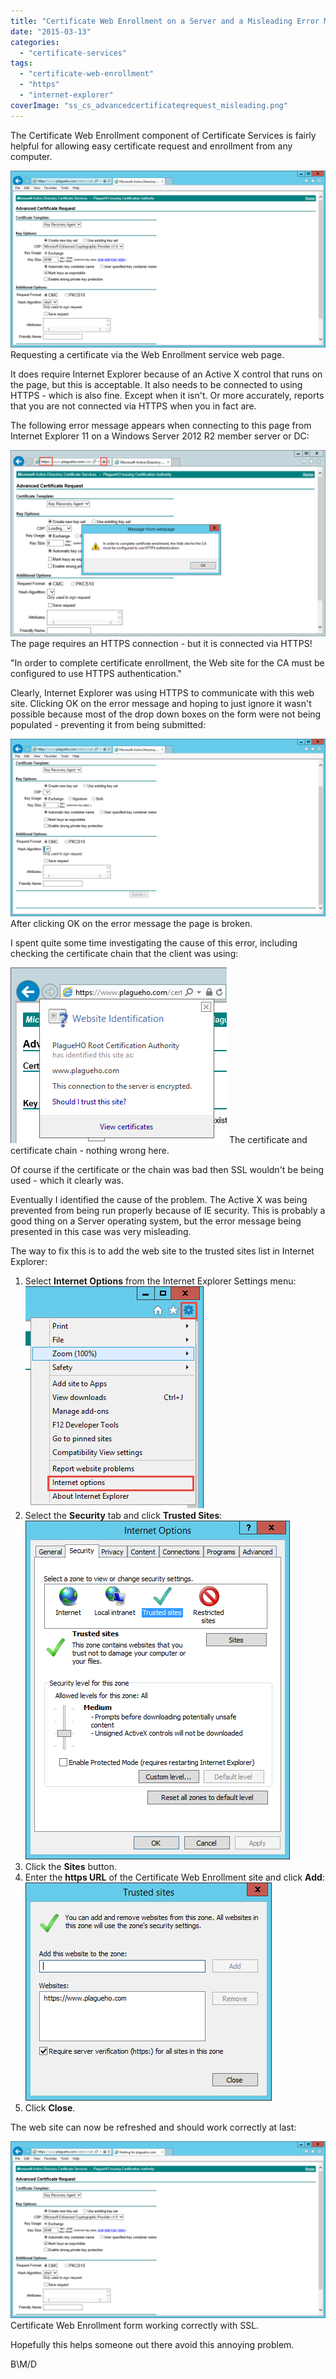 ```yaml
---
title: "Certificate Web Enrollment on a Server and a Misleading Error Message"
date: "2015-03-13"
categories:
  - "certificate-services"
tags:
  - "certificate-web-enrollment"
  - "https"
  - "internet-explorer"
coverImage: "ss_cs_advancedcertificateqrequest_misleading.png"
---
```


The Certificate Web Enrollment component of Certificate Services is fairly helpful for allowing easy certificate request and enrollment from any computer.

[![Requesting a certificate via the Web Enrollment service web page.](/images/ss_cs_advancedcertificaterequest_ok.png?w=660)](/images/ss_cs_advancedcertificaterequest_ok.png)
Requesting a certificate via the Web Enrollment service web page.

It does require Internet Explorer because of an Active X control that runs on the page, but this is acceptable. It also needs to be connected to using HTTPS - which is also fine. Except when it isn't. Or more accurately, reports that you are not connected via HTTPS when you in fact are.

The following error message appears when connecting to this page from Internet Explorer 11 on a Windows Server 2012 R2 member server or DC:

[![The page requires an HTTPS connection - but it is connected via HTTPS!](/images/ss_cs_advancedcertificateqrequest_sslerror.png?w=660)](/images/ss_cs_advancedcertificateqrequest_sslerror.png)
The page requires an HTTPS connection - but it is connected via HTTPS!

"In order to complete certificate enrollment, the Web site for the CA must be configured to use HTTPS authentication."

Clearly, Internet Explorer was using HTTPS to communicate with this web site. Clicking OK on the error message and hoping to just ignore it wasn't possible because most of the drop down boxes on the form were not being populated - preventing it from being submitted:

[![After clicking OK on the error message the page is broken.](/images/ss_cs_advancedcertificateqrequest_aftererror.png?w=660)](/images/ss_cs_advancedcertificateqrequest_aftererror.png)
After clicking OK on the error message the page is broken.

I spent quite some time investigating the cause of this error, including checking the certificate chain that the client was using:

[![The certificate and certificate chain - nothing wrong here.](/images/ss_cs_advancedcertificateqrequest_certificatechain.png)](/images/ss_cs_advancedcertificateqrequest_certificatechain.png)
The certificate and certificate chain - nothing wrong here.

Of course if the certificate or the chain was bad then SSL wouldn't be being used - which it clearly was.

Eventually I identified the cause of the problem. The Active X was being prevented from being run properly because of IE security. This is probably a good thing on a Server operating system, but the error message being presented in this case was very misleading.

The way to fix this is to add the web site to the trusted sites list in Internet Explorer:

1. Select **Internet Options** from the Internet Explorer Settings menu:[![ss_cs_advancedcertificateqrequest_internetexplorersettings](/images/ss_cs_advancedcertificateqrequest_internetexplorersettings.png)](/images/ss_cs_advancedcertificateqrequest_internetexplorersettings.png)
2. Select the **Security** tab and click **Trusted Sites**:[![ss_cs_advancedcertificateqrequest_ietrustedsites](/images/ss_cs_advancedcertificateqrequest_ietrustedsites.png)](/images/ss_cs_advancedcertificateqrequest_ietrustedsites.png)
3. Click the **Sites** button.
4. Enter the **https URL** of the Certificate Web Enrollment site and click **Add**:[![ss_cs_advancedcertificateqrequest_trustthissite](/images/ss_cs_advancedcertificateqrequest_trustthissite.png)](/images/ss_cs_advancedcertificateqrequest_trustthissite.png)
5. Click **Close**.

The web site can now be refreshed and should work correctly at last:

[![Certificate Web Enrollment form working correctly with SSL. ](/images/ss_cs_advancedcertificateqrequest_workingcorrectly.png?w=660)](/images/ss_cs_advancedcertificateqrequest_workingcorrectly.png)
Certificate Web Enrollment form working correctly with SSL.

Hopefully this helps someone out there avoid this annoying problem.

B\\M/D
